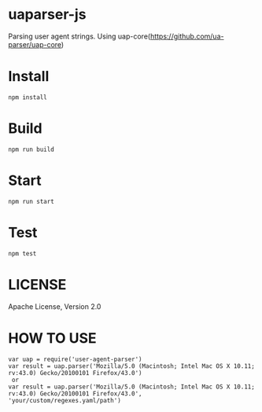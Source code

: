 # uaparser-js

Parsing user agent strings. Using uap-core(https://github.com/ua-parser/uap-core)

# Install

```
npm install
```

# Build

```
npm run build
```

# Start

```
npm run start
```

# Test

```
npm test
```

# LICENSE

Apache License, Version 2.0

# HOW TO USE

```
var uap = require('user-agent-parser')
var result = uap.parser('Mozilla/5.0 (Macintosh; Intel Mac OS X 10.11; rv:43.0) Gecko/20100101 Firefox/43.0')
 or
var result = uap.parser('Mozilla/5.0 (Macintosh; Intel Mac OS X 10.11; rv:43.0) Gecko/20100101 Firefox/43.0', 'your/custom/regexes.yaml/path')
```
